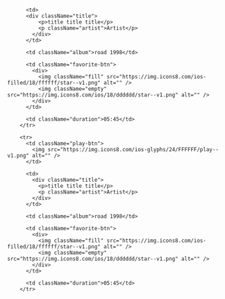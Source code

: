 <tr>
          <td className="play-btn">
            <img src="https://img.icons8.com/ios-glyphs/24/FFFFFF/play--v1.png" alt="" />
            <audio src="https://a"></audio>
          </td>

          <td>
          <div className="title">
              <p>title title title</p>
              <p className="artist">Artist</p>
            </div>
          </td>

          <td className="album">road 1998</td>

          <td className="favorite-btn">
            <div>
              <img className="fill" src="https://img.icons8.com/ios-filled/18/ffffff/star--v1.png" alt="" />
              <img className="empty" src="https://img.icons8.com/ios/18/dddddd/star--v1.png" alt="" />
            </div>
          </td>

          <td className="duration">05:45</td>
        </tr>

        <tr>
          <td className="play-btn">
            <img src="https://img.icons8.com/ios-glyphs/24/FFFFFF/play--v1.png" alt="" />
          </td>

          <td>
            <div className="title">
              <p>title title title</p>
              <p className="artist">Artist</p>
            </div>
          </td>

          <td className="album">road 1998</td>

          <td className="favorite-btn">
            <div>
              <img className="fill" src="https://img.icons8.com/ios-filled/18/ffffff/star--v1.png" alt="" />
              <img className="empty" src="https://img.icons8.com/ios/18/dddddd/star--v1.png" alt="" />
            </div>
          </td>

          <td className="duration">05:45</td>
        </tr>